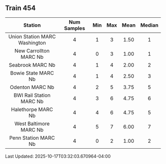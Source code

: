 ## Train 454

| Station | Num Samples | Min | Max | Mean | Median |
| :-----: | :---------: | :-: | :-: | :--: | :----: |
| Union Station MARC Washington | 4 | 1 | 3 | 1.50 | 1 |
| New Carrollton MARC Nb | 4 | 0 | 3 | 1.00 | 1 |
| Seabrook MARC Nb | 4 | 1 | 4 | 2.00 | 2 |
| Bowie State MARC Nb | 4 | 1 | 4 | 2.50 | 3 |
| Odenton MARC Nb | 4 | 2 | 5 | 3.75 | 5 |
| BWI Rail Station MARC Nb | 4 | 3 | 6 | 4.75 | 6 |
| Halethorpe MARC Nb | 4 | 4 | 6 | 4.75 | 5 |
| West Baltimore MARC Nb | 4 | 5 | 7 | 6.00 | 7 |
| Penn Station MARC Nb | 4 | 0 | 2 | 1.00 | 2 |


Last Updated: 2025-10-17T03:32:03.670964-04:00